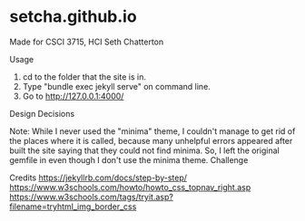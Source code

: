 # setcha.github.io
Made for CSCI 3715, HCI
Seth Chatterton

Usage
1. cd to the folder that the site is in.
2. Type "bundle exec jekyll serve" on command line.
3. Go to http://127.0.0.1:4000/


Design Decisions


Note: While I never used the "minima" theme, I couldn't manage to get rid of the places where it is called, because many unhelpful errors appeared after built the site saying that they could not find minima. So, I left the original gemfile in even though I don't use the minima theme.
Challenge

Credits
https://jekyllrb.com/docs/step-by-step/
https://www.w3schools.com/howto/howto_css_topnav_right.asp
https://www.w3schools.com/tags/tryit.asp?filename=tryhtml_img_border_css
